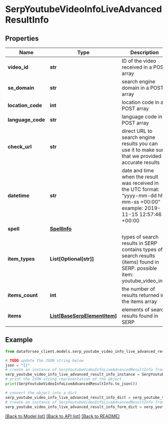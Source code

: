 # SerpYoutubeVideoInfoLiveAdvancedResultInfo


## Properties

Name | Type | Description | Notes
------------ | ------------- | ------------- | -------------
**video_id** | **str** | ID of the video received in a POST array | [optional] 
**se_domain** | **str** | search engine domain in a POST array | [optional] 
**location_code** | **int** | location code in a POST array | [optional] 
**language_code** | **str** | language code in a POST array | [optional] 
**check_url** | **str** | direct URL to search engine results you can use it to make sure that we provided accurate results | [optional] 
**datetime** | **str** | date and time when the result was received in the UTC format: “yyyy-mm-dd hh-mm-ss +00:00” example: 2019-11-15 12:57:46 +00:00 | [optional] 
**spell** | [**SpellInfo**](SpellInfo.md) |  | [optional] 
**item_types** | **List[Optional[str]]** | types of search results in SERP contains types of search results (items) found in SERP. possible item: youtube_video_info | [optional] 
**items_count** | **int** | the number of results returned in the items array | [optional] 
**items** | [**List[BaseSerpElementItem]**](BaseSerpElementItem.md) | elements of search results found in SERP | [optional] 

## Example

```python
from dataforseo_client.models.serp_youtube_video_info_live_advanced_result_info import SerpYoutubeVideoInfoLiveAdvancedResultInfo

# TODO update the JSON string below
json = "{}"
# create an instance of SerpYoutubeVideoInfoLiveAdvancedResultInfo from a JSON string
serp_youtube_video_info_live_advanced_result_info_instance = SerpYoutubeVideoInfoLiveAdvancedResultInfo.from_json(json)
# print the JSON string representation of the object
print(SerpYoutubeVideoInfoLiveAdvancedResultInfo.to_json())

# convert the object into a dict
serp_youtube_video_info_live_advanced_result_info_dict = serp_youtube_video_info_live_advanced_result_info_instance.to_dict()
# create an instance of SerpYoutubeVideoInfoLiveAdvancedResultInfo from a dict
serp_youtube_video_info_live_advanced_result_info_form_dict = serp_youtube_video_info_live_advanced_result_info.from_dict(serp_youtube_video_info_live_advanced_result_info_dict)
```
[[Back to Model list]](../README.md#documentation-for-models) [[Back to API list]](../README.md#documentation-for-api-endpoints) [[Back to README]](../README.md)


